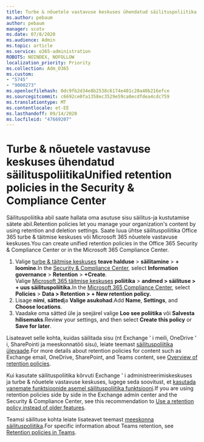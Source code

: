 ```yaml
---
title: Turbe & nõuetele vastavuse keskuses ühendatud säilituspoliitika
ms.author: pebaum
author: pebaum
manager: scotv
ms.date: 07/8/2020
ms.audience: Admin
ms.topic: article
ms.service: o365-administration
ROBOTS: NOINDEX, NOFOLLOW
localization_priority: Priority
ms.collection: Adm_O365
ms.custom:
- "5745"
- "9000273"
ms.openlocfilehash: 0dc9fb2d34e8b2538c6174e401c20a40b216efce
ms.sourcegitcommit: c6692ce0fa1358ec3529e59ca0ecdfdea4cdc759
ms.translationtype: MT
ms.contentlocale: et-EE
ms.lasthandoff: 09/14/2020
ms.locfileid: "47669207"
---
```

# <a name="unified-retention-policies-in-the-security--compliance-center"></a><span data-ttu-id="cc1f4-102">Turbe & nõuetele vastavuse keskuses ühendatud säilituspoliitika</span><span class="sxs-lookup"><span data-stu-id="cc1f4-102">Unified retention policies in the Security & Compliance Center</span></span>

<span data-ttu-id="cc1f4-103">Säilituspoliitika abil saate hallata oma asutuse sisu säilitus-ja kustutamise sätete abil.</span><span class="sxs-lookup"><span data-stu-id="cc1f4-103">Retention policies let you manage your organization's content by using retention and deletion settings.</span></span> <span data-ttu-id="cc1f4-104">Saate luua ühtse säilituspoliitika Office 365 turbe & täitmise keskuses või Microsoft 365 nõuetele vastavuse keskuses.</span><span class="sxs-lookup"><span data-stu-id="cc1f4-104">You can create unified retention policies in the Office 365 Security & Compliance Center or in the Microsoft 365 Compliance Center.</span></span> 

1. <span data-ttu-id="cc1f4-105">Valige [turbe & täitmise keskuses](https://go.microsoft.com/fwlink/p/?linkid=2077143) **teave halduse**  >  **säilitamine**  >  **+ loomine**.</span><span class="sxs-lookup"><span data-stu-id="cc1f4-105">In the [Security & Compliance Center](https://go.microsoft.com/fwlink/p/?linkid=2077143), select **Information governance** > **Retention** > **+Create**.</span></span> <br/>
    <span data-ttu-id="cc1f4-106">Valige [Microsoft 365 täitmise keskuses](https://go.microsoft.com/fwlink/p/?linkid=2077149) **poliitika**  >  **andmed > säilituse > + uus säilituspoliitika.**</span><span class="sxs-lookup"><span data-stu-id="cc1f4-106">In the [Microsoft 365 Compliance Center](https://go.microsoft.com/fwlink/p/?linkid=2077149), select **Policies** > **Data > Retention > + New retention policy.**</span></span>
2. <span data-ttu-id="cc1f4-107">Lisage **nimi**, **sätted**ja **Valige asukohad**.</span><span class="sxs-lookup"><span data-stu-id="cc1f4-107">Add **Name**, **Settings**, and **Choose locations**.</span></span>
3. <span data-ttu-id="cc1f4-108">Vaadake oma sätted üle ja seejärel valige **Loo see poliitika** või **Salvesta hilisemaks**.</span><span class="sxs-lookup"><span data-stu-id="cc1f4-108">Review your settings, and then select **Create this policy** or **Save for later**.</span></span>  
      
<span data-ttu-id="cc1f4-109">Lisateavet selle kohta, kuidas säilitada sisu (nt Exchange ' i meili, OneDrive ' i, SharePointi ja meeskonnatöö sisu), leiate teemast [säilituspoliitika ülevaade](https://go.microsoft.com/fwlink/?linkid=2127785).</span><span class="sxs-lookup"><span data-stu-id="cc1f4-109">For more details about retention policies for content such as Exchange email, OneDrive, SharePoint, and Teams content, see [Overview of retention policies](https://go.microsoft.com/fwlink/?linkid=2127785).</span></span>  
    
<span data-ttu-id="cc1f4-110">Kui kasutate säilituspoliitika kõrvuti Exchange ' i administreerimiskeskuses ja turbe & nõuetele vastavuse keskuses, lugege seda soovitust, et [kasutada vanemate funktsioonide asemel säilituspoliitika funktsiooni](https://docs.microsoft.com/microsoft-365/compliance/retention-policies?view=o365-worldwide#use-a-retention-policy-instead-of-older-features).</span><span class="sxs-lookup"><span data-stu-id="cc1f4-110">If you are using retention policies side by side in the Exchange admin center and the Security & Compliance Center, see this recommendation to [Use a retention policy instead of older features](https://docs.microsoft.com/microsoft-365/compliance/retention-policies?view=o365-worldwide#use-a-retention-policy-instead-of-older-features).</span></span>  
    
<span data-ttu-id="cc1f4-111">Teamsi säilituse kohta leiate lisateavet teemast [meeskonna säilituspoliitika](https://docs.microsoft.com/microsoftteams/retention-policies).</span><span class="sxs-lookup"><span data-stu-id="cc1f4-111">For specific information about Teams retention, see [Retention policies in Teams](https://docs.microsoft.com/microsoftteams/retention-policies).</span></span>